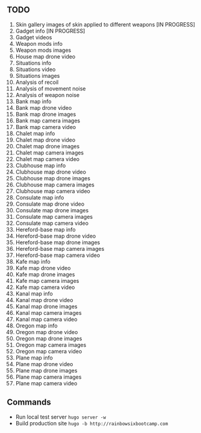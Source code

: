 ## TODO

1. Skin gallery images of skin applied to different weapons [IN PROGRESS]
1. Gadget info [IN PROGRESS]
1. Gadget videos
1. Weapon mods info
1. Weapon mods images
1. House map drone video
1. Situations info
1. Situations video
1. Situations images
1. Analysis of recoil
1. Analysis of movement noise
1. Analysis of weapon noise
1. Bank map info
1. Bank map drone video
1. Bank map drone images
1. Bank map camera images
1. Bank map camera video
1. Chalet map info
1. Chalet map drone video
1. Chalet map drone images
1. Chalet map camera images
1. Chalet map camera video
1. Clubhouse map info
1. Clubhouse map drone video
1. Clubhouse map drone images
1. Clubhouse map camera images
1. Clubhouse map camera video
1. Consulate map info
1. Consulate map drone video
1. Consulate map drone images
1. Consulate map camera images
1. Consulate map camera video
1. Hereford-base map info
1. Hereford-base map drone video
1. Hereford-base map drone images
1. Hereford-base map camera images
1. Hereford-base map camera video
1. Kafe map info
1. Kafe map drone video
1. Kafe map drone images
1. Kafe map camera images
1. Kafe map camera video
1. Kanal map info
1. Kanal map drone video
1. Kanal map drone images
1. Kanal map camera images
1. Kanal map camera video
1. Oregon map info
1. Oregon map drone video
1. Oregon map drone images
1. Oregon map camera images
1. Oregon map camera video
1. Plane map info
1. Plane map drone video
1. Plane map drone images
1. Plane map camera images
1. Plane map camera video

## Commands

* Run local test server `hugo server -w`
* Build production site `hugo -b http://rainbowsixbootcamp.com`
